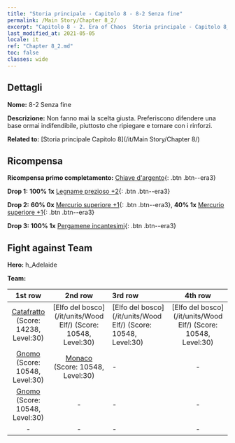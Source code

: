 ```yaml
---
title: "Storia principale - Capitolo 8 - 8-2 Senza fine"
permalink: /Main Story/Chapter 8_2/
excerpt: "Capitolo 8 - 2. Era of Chaos  Storia principale - Capitolo 8_2. 8-2 Senza fine"
last_modified_at: 2021-05-05
locale: it
ref: "Chapter 8_2.md"
toc: false
classes: wide
---
```


## Dettagli

 **Nome:** 8-2 Senza fine

 **Descrizione:** Non fanno mai la scelta giusta. Preferiscono difendere una base ormai indifendibile, piuttosto che ripiegare e tornare con i rinforzi.

 **Related to:** [Storia principale Capitolo 8](/it/Main Story/Chapter 8/)

## Ricompensa

 **Ricompensa primo completamento:** [Chiave d'argento](/ItemsIT/con_693/){: .btn .btn--era3}

 **Drop 1:** **100% 1x** [Legname prezioso +2](/ItemsIT/mat_27/){: .btn .btn--era3}

 **Drop 2:** **60% 0x** [Mercurio superiore +1](/ItemsIT/mat_21/){: .btn .btn--era3}, **40% 1x** [Mercurio superiore +1](/ItemsIT/mat_21/){: .btn .btn--era3}

 **Drop 3:** **100% 1x** [Pergamene incantesimi](/ItemsIT/con_694/){: .btn .btn--era3}


## Fight against Team
 **Hero:** h_Adelaide

 **Team:**


  | 1st row | 2nd row | 3rd row | 4th row |
  |:----:|:----:|:----|:----:|
  | [Catafratto](/it/units/Cavalier/) (Score: 14238, Level:30)  | [Elfo del bosco](/it/units/Wood Elf/) (Score: 10548, Level:30)  | [Elfo del bosco](/it/units/Wood Elf/) (Score: 10548, Level:30)  | [Elfo del bosco](/it/units/Wood Elf/) (Score: 10548, Level:30)  |
  | [Gnomo](/it/units/Dwarf/) (Score: 10548, Level:30)  | [Monaco](/it/units/Monk/) (Score: 10548, Level:30)  | - | - |
  | [Gnomo](/it/units/Dwarf/) (Score: 10548, Level:30)  | - | - | - |
  | - | - | - | - |



